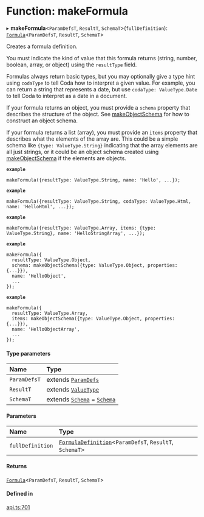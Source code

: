 # Function: makeFormula

▸ **makeFormula**<`ParamDefsT`, `ResultT`, `SchemaT`\>(`fullDefinition`): [`Formula`](../types/Formula.md)<`ParamDefsT`, `ResultT`, `SchemaT`\>

Creates a formula definition.

You must indicate the kind of value that this formula returns (string, number, boolean, array, or object)
using the `resultType` field.

Formulas always return basic types, but you may optionally give a type hint using
`codaType` to tell Coda how to interpret a given value. For example, you can return
a string that represents a date, but use `codaType: ValueType.Date` to tell Coda
to interpret as a date in a document.

If your formula returns an object, you must provide a `schema` property that describes
the structure of the object. See [makeObjectSchema](makeObjectSchema.md) for how to construct an object schema.

If your formula returns a list (array), you must provide an `items` property that describes
what the elements of the array are. This could be a simple schema like `{type: ValueType.String}`
indicating that the array elements are all just strings, or it could be an object schema
created using [makeObjectSchema](makeObjectSchema.md) if the elements are objects.

**`example`**
```
makeFormula({resultType: ValueType.String, name: 'Hello', ...});
```

**`example`**
```
makeFormula({resultType: ValueType.String, codaType: ValueType.Html, name: 'HelloHtml', ...});
```

**`example`**
```
makeFormula({resultType: ValueType.Array, items: {type: ValueType.String}, name: 'HelloStringArray', ...});
```

**`example`**
```
makeFormula({
  resultType: ValueType.Object,
  schema: makeObjectSchema({type: ValueType.Object, properties: {...}}),
  name: 'HelloObject',
  ...
});
```

**`example`**
```
makeFormula({
  resultType: ValueType.Array,
  items: makeObjectSchema({type: ValueType.Object, properties: {...}}),
  name: 'HelloObjectArray',
  ...
});
```

#### Type parameters

| Name | Type |
| :------ | :------ |
| `ParamDefsT` | extends [`ParamDefs`](../types/ParamDefs.md) |
| `ResultT` | extends [`ValueType`](../enums/ValueType.md) |
| `SchemaT` | extends [`Schema`](../types/Schema.md) = [`Schema`](../types/Schema.md) |

#### Parameters

| Name | Type |
| :------ | :------ |
| `fullDefinition` | [`FormulaDefinition`](../types/FormulaDefinition.md)<`ParamDefsT`, `ResultT`, `SchemaT`\> |

#### Returns

[`Formula`](../types/Formula.md)<`ParamDefsT`, `ResultT`, `SchemaT`\>

#### Defined in

[api.ts:701](https://github.com/coda/packs-sdk/blob/main/api.ts#L701)
